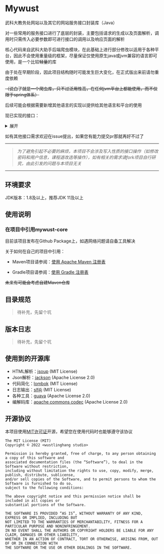 # Mywust

武科大教务处网站以及其它的网站服务接口封装库（Java）

对一些常用的服务接口进行了底层的封装，主要包括请求的生成以及页面解析，调用时只需传入必要参数即可进行接口的调用以及响应页面的解析

核心代码来自武科大助手后端爬虫模块，在此基础上进行部分修改以适用于各种平台，因此不会使用重量级的框架，尽量保证仅使用原生java或jvm兼容的语言即可使用，是一个比较~~轻量~~的库

由于处在早期阶段，因此项目结构随时可能发生巨大变化，在正式版出来前请勿重度依赖

~~（说白了就是一个爬虫库，只不过泛用性高，在任何jvm平台上都能使用，而不仅限于spring体系）~~

后续可能会根据需要新增其他语言的实现以提供给其他语言和平台的使用

现已实现的接口：
<details> 
<summary>展开</summary>

- 教务处
  - 登录
  - 学生信息获取
  - 成绩查询
  - 课表查询
  - 培养方案获取
- 研究生
  - 登录
  - 学生信息获取
  - 课表查询
  - 成绩查询
  - 培养计划获取
- 物理实验预约系统
  - 登录
  - 实验课表安排查询
- 图书馆
  - 登录

...and more...
</details>

如有其他接口需求欢迎在issue提出，如果您有能力提交pr那就再好不过了

---

> *为了避免引起不必要的麻烦，本项目不会涉及写入性质的接口操作（如修改密码和用户信息，课程退改选等操作），如有相关的需求请fork项目自行研究，由此引发的问题与本项目无关*

---

## 环境要求

JDK版本：1.8及以上，推荐JDK 11及以上

## 使用说明

### 在项目中引用mywust-core

目前该项目发布在Github Package上，如遇网络问题请自备工具解决

关于如何在自己的项目中引用：

- Maven项目请参阅：[使用 Apache Maven 注册表](https://docs.github.com/zh/packages/working-with-a-github-packages-registry/working-with-the-apache-maven-registry)

- Gradle项目请参阅：[使用 Gradle 注册表](https://docs.github.com/zh/packages/working-with-a-github-packages-registry/working-with-the-gradle-registry)

~~未来有可能会考虑自建Maven仓库~~

## 目录规范

> 待补充，先留个坑

## 版本日志

> 待补充，先留个坑

## 使用到的开源库

- HTML解析：[jsoup](https://jsoup.org/license) (MIT License)
- Json解析：[jackson](https://github.com/FasterXML) (Apache License 2.0)
- 代码简化：[lombok](https://projectlombok.org/) (MIT License)
- 日志输出：[slf4j](https://www.slf4j.org/) (MIT License)
- 各种工具：[guava](https://guava.dev/) (Apache License 2.0)
- 编解码库：[apache commons codec](https://commons.apache.org/proper/commons-codec/) (Apache License 2.0)

## 开源协议

本项目使用[MIT许可证](https://mit-license.org/)开源，希望您在使用代码时也能够遵守该协议

```plain text
The MIT License (MIT)
Copyright © 2022 <wustlinghang studio>

Permission is hereby granted, free of charge, to any person obtaining a copy of this software and
associated documentation files (the “Software”), to deal in the Software without restriction,
including without limitation the rights to use, copy, modify, merge, publish, distribute, sublicense,
and/or sell copies of the Software, and to permit persons to whom the Software is furnished to do so,
subject to the following conditions:

The above copyright notice and this permission notice shall be included in all copies or
substantial portions of the Software.

THE SOFTWARE IS PROVIDED “AS IS”, WITHOUT WARRANTY OF ANY KIND, EXPRESS OR IMPLIED, INCLUDING BUT
NOT LIMITED TO THE WARRANTIES OF MERCHANTABILITY, FITNESS FOR A PARTICULAR PURPOSE AND NONINFRINGEMENT.
IN NO EVENT SHALL THE AUTHORS OR COPYRIGHT HOLDERS BE LIABLE FOR ANY CLAIM, DAMAGES OR OTHER LIABILITY,
WHETHER IN AN ACTION OF CONTRACT, TORT OR OTHERWISE, ARISING FROM, OUT OF OR IN CONNECTION WITH 
THE SOFTWARE OR THE USE OR OTHER DEALINGS IN THE SOFTWARE.
```